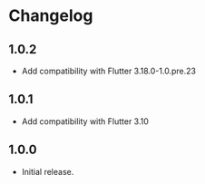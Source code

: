 # Changelog

## 1.0.2

- Add compatibility with Flutter 3.18.0-1.0.pre.23

## 1.0.1

- Add compatibility with Flutter 3.10

## 1.0.0

- Initial release.
